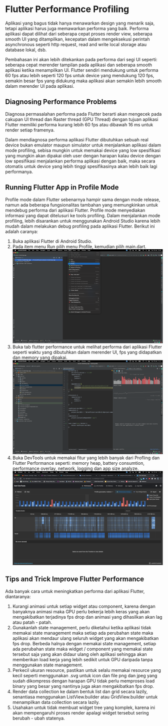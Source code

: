 # Flutter Performance Profiling

Aplikasi yang bagus tidak hanya menawarkan design yang menarik saja, tetapi aplikasi harus juga memawarkan performa yang baik. Performa aplikasi dapat dilihat dari seberapa cepat proses render view, seberapa smooth UI yang ditampilkan, kecepatan dalam mengeksekusi perintah asynchronous seperti http request, read and write local storage atau database lokal, dsb.

Pembahasan ini akan lebih ditekankan pada performa dari segi UI seperti: seberapa cepat merender tampilan pada aplikasi dan seberapa smooth aplikasi ketika menampilkan UI. Flutter sendiri mendukung untuk performa 60 fps atau lebih seperti 120 fps untuk device yang mendukung 120 fps, semakin besar fps yang didukung maka aplikasi akan semakin lebih smooth dalam merender UI pada aplikasi.

## Diagnosing Performance Problems

Diagnosa permasalahan performa pada Flutter berarti akan mengecek pada cakupan UI thread dan Raster thread (GPU Thread) dengan tujuan aplikasi Flutter memiliki performa kurang lebih 60 fps atau dibawah 16 ms untuk render setiap framenya. 

Dalam mendiagnosa performa aplikasi Flutter dibutuhkan sebuah real device bukan emulator maupun simulator untuk menjalankan aplikasi dalam mode profiling, sebisa mungkin untuk memakai device yang low spesifikasi yang mungkin akan dipakai oleh user dengan harapan kalau device dengan low spesifikasi menjalankan performa aplikasi dengan baik, maka secara otomatis untuk device yang lebih tinggi spesifikasinya akan lebih baik lagi performanya. 

## Running Flutter App in Profile Mode

Profile mode dalam Flutter sebenarnya hampir sama dengan mode release, namun ada beberapa fungsionalitas tambahan yang memungkinkan untuk mendebug performa dari aplikasi Flutter. Profile mode menyediakan informasi yang dapat ditelusuri ke tools profiling. Dalam menjalankan mode profiling, lebih disarankan untuk menggunakan Android Studio karena lebih mudah dalam melakukan debug profiling pada aplikasi Flutter. Berikut ini adalah caranya:

1. Buka aplikasi Flutter di Android Studio.
2. Pada item menu Run pilih menu Profile, kemudian pilih main.dart. ![images](screenshots/01.png)
3. Buka tab flutter performance untuk melihat performa dari aplikasi Flutter seperti waktu yang dibutuhkan dalam merender UI, fps yang didapatkan dan memory yang dipakai. ![images](screenshots/02.png)
4. Buka DevTools untuk memakai fitur yang lebih banyak dari Profling dan Flutter Performance seperti: memory heap, battery consumtion, performance overlay, network, logging dan app size analyze. ![images](screenshots/03.png)

## Tips and Trick Improve Flutter Performance

Ada banyak cara untuk meningkatkan performa dari aplikasi Flutter, diantaranya:

1. Kurangi animasi untuk setiap widget atau component, karena dengan banyaknya animasi maka GPU perlu bekerja lebih keras yang akan mengakibatkan terjadinya fps drop dan animasi yang dihasilkan akan lag atau patah - patah.
2. Gunakanlah state management, perlu diketahui ketika aplikasi tidak memakai state management maka setiap ada perubahan state maka aplikasi akan mendaur ulang seluruh widget yang akan mengakibatkan fps drop. Berbeda halnya dengan memakai state management, setiap ada perubahan state maka widget / component yang memakai state tersebut saja yang akan didaur ulang oleh aplikasi sehingga akan memberikan load kerja yang lebih sedikit untuk GPU daripada tanpa menggunakan state management.
3. Perkecil ukuran resource, pastikan untuk selalu memakai resource yang kecil seperti menggunakan .svg untuk icon dan file png dan jpeg yang sudah dikompress dengan harapan GPU tidak perlu memproses load binary yang besar yang nantinya juga akan mengakibatkan fps drop.
4. Render data collection ke dalam bentuk list dan grid secara lazily, senantiasa menggunakan ListView.builder atau GridView.builder untuk menampilkan data collection secara lazily.
5. Usahakan untuk tidak membuat widget tree yang komplek, karena ini akan mempengaruhi proses render apalagi widget tersebut sering berubah - ubah statenya.